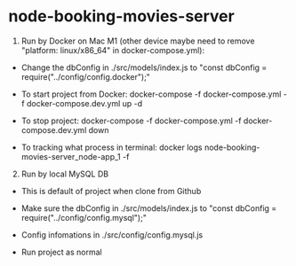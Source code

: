 # node-booking-movies-server

1. Run by Docker on Mac M1 (other device maybe need to remove "platform: linux/x86_64" in docker-compose.yml):

- Change the dbConfig in ./src/models/index.js to "const dbConfig = require("../config/config.docker");"

- To start project from Docker: docker-compose -f docker-compose.yml -f docker-compose.dev.yml up -d

- To stop project: docker-compose -f docker-compose.yml -f docker-compose.dev.yml down

- To tracking what process in terminal: docker logs node-booking-movies-server_node-app_1 -f

2. Run by local MySQL DB

- This is default of project when clone from Github

- Make sure the dbConfig in ./src/models/index.js to "const dbConfig = require("../config/config.mysql");"

- Config infomations in ./src/config/config.mysql.js

- Run project as normal
